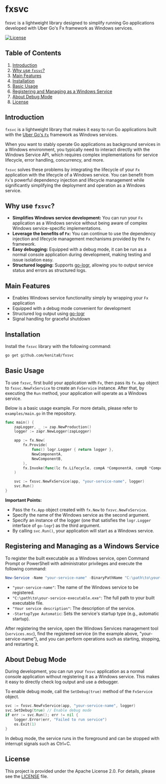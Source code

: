 # fxsvc

fxsvc is a lightweight library designed to simplify running Go applications developed with Uber Go's Fx framework as Windows services.

[![License](https://img.shields.io/badge/License-Apache%202.0-blue.svg)](LICENSE)

## Table of Contents

1. [Introduction](#introduction)
2. [Why use `fxsvc`?](#why-use-fxsvc)
3. [Main Features](#main-features)
4. [Installation](#installation)
5. [Basic Usage](#basic-usage)
6. [Registering and Managing as a Windows Service](#registering-and-managing-as-a-windows-service)
7. [About Debug Mode](#about-debug-mode)
8. [License](#license)

## Introduction

`fxsvc` is a lightweight library that makes it easy to run Go applications built with the [Uber Go's `Fx`](<[https://github.com/uber-go/fx](https://github.com/uber-go/fx)>) framework as Windows services.

When you want to stably operate Go applications as background services in a Windows environment, you typically need to interact directly with the Windows Service API, which requires complex implementations for service lifecycle, error handling, concurrency, and more.

`fxsvc` solves these problems by integrating the lifecycle of your `Fx` application with the lifecycle of a Windows service. You can benefit from `Fx`'s powerful dependency injection and lifecycle management while significantly simplifying the deployment and operation as a Windows service.

## Why use `fxsvc`?

- **Simplifies Windows service development:** You can run your `Fx` application as a Windows service without being aware of complex Windows service-specific implementations.
- **Leverage the benefits of `Fx`:** You can continue to use the dependency injection and lifecycle management mechanisms provided by the `Fx` framework.
- **Easy debugging:** Equipped with a debug mode, it can be run as a normal console application during development, making testing and issue isolation easy.
- **Structured logging:** Supports [go-logr](https://github.com/go-logr/logr), allowing you to output service status and errors as structured logs.

## Main Features

- Enables Windows service functionality simply by wrapping your `Fx` application
- Equipped with a debug mode convenient for development
- Structured log output using [go-logr](https://github.com/go-logr/logr)
- Signal handling for graceful shutdown

## Installation

Install the `fxsvc` library with the following command:

```bash
go get github.com/kenita8/fxsvc
```

## Basic Usage

To use `fxsvc`, first build your application with `Fx`, then pass its `fx.App` object to `fxsvc.NewFxService` to create an `FxService` instance. After that, by executing the `Run` method, your application will operate as a Windows service.

Below is a basic usage example. For more details, please refer to `examples/main.go` in the repository.

```go
func main() {
	zapLogger, _ := zap.NewProduction()
	logger := zapr.NewLogger(zapLogger)

	app := fx.New(
		fx.Provide(
			func() logr.Logger { return logger },
			NewComponentA,
			NewComponentB,
		),
		fx.Invoke(func(lc fx.Lifecycle, compA *ComponentA, compB *ComponentB) {}),
	)

	svc := fxsvc.NewFxService(app, "your-service-name", logger)
	svc.Run()
}
```

**Important Points:**

- Pass the `fx.App` object created with `fx.New` to `fxsvc.NewFxService`.
- Specify the name of the Windows service as the second argument.
- Specify an instance of the logger (one that satisfies the `logr.Logger` interface of `go-logr`) as the third argument.
- By calling `svc.Run()`, your application will start as a Windows service.

## Registering and Managing as a Windows Service

To register the built executable as a Windows service, open Command Prompt or PowerShell with administrator privileges and execute the following command:

```powershell
New-Service -Name "your-service-name" -BinaryPathName "C:\path\to\your-service-executable.exe" -Description "Your service description" -StartupType Automatic
```

- `"your-service-name"`: The name of the Windows service to be registered.
- `"C:\path\to\your-service-executable.exe"`: The full path to your built executable file.
- `"Your service description"`: The description of the service.
- `-StartupType Automatic`: Sets the service's startup type (e.g., automatic startup).

After registering the service, open the Windows Services management tool (`services.msc`), find the registered service (in the example above, "your-service-name"), and you can perform operations such as starting, stopping, and restarting it.

## About Debug Mode

During development, you can run your `fxsvc` application as a normal console application without registering it as a Windows service. This makes it easy to directly check log output and use a debugger.

To enable debug mode, call the `SetDebug(true)` method of the `FxService` object.

```go
svc := fxsvc.NewFxService(app, "your-service-name", logger)
svc.SetDebug(true) // Enable debug mode
if err := svc.Run(); err != nil {
	logger.Error(err, "Failed to run service")
	os.Exit(1)
}
```

In debug mode, the service runs in the foreground and can be stopped with interrupt signals such as Ctrl+C.

## License

This project is provided under the Apache License 2.0. For details, please see the [LICENSE](LICENSE) file.
